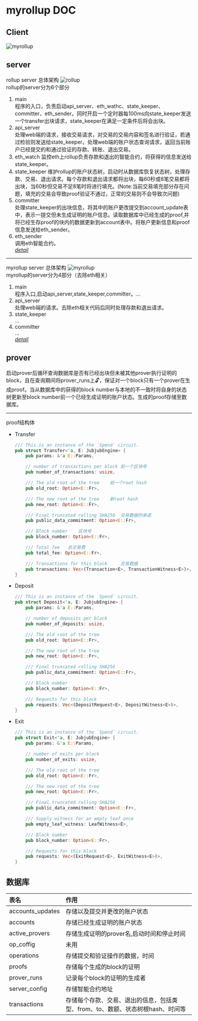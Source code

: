 # myrollup DOC
## Client
![myrollup](image/client_web.png)
## server
rollup server 总体架构
![rollup](image/rollup_server.png)  
rollup的server分为6个部分  
1. main  
    程序的入口，负责启动api_server、eth_wathc、state_keeper、committer、eth_sender。同时开启一个定时器每100ms向state_keeper发送一个transfer出块请求，state_keeper在满足一定条件后将会出块。
2. api_server  
    处理web端的请求，接收交易请求，对交易的交易内容和签名进行验证，若通过检验则发送给state_keeper。处理web端的账户状态查询请求，返回当前账户已经提交的和通过验证的存款、转账、退出交易。
3. eth_watch
    监控eth上rollup负责存款和退出的智能合约，将获得的信息发送给state_keeper。
4. state_keeper
    维护rollup的账户状态树，启动时从数据库恢复状态树，处理存款、交易、退出请求。每个存款和退出请求都将出块，每60秒或8笔交易都将出块，当60秒但交易不足8笔时将进行填充。(Note:当前交易填充部分存在问题，填充的交易会导致proof验证不通过，正常的交易则不会导致次问题)
5. committer  
    处理state_keeper的出块信息，将其中的账户更改提交到account_update表中，表示一提交但未生成证明的账户信息。读取数据库中已经生成的proof,并将已经生存proof的块内的数据更新到account表中。将账户更新信息和proof信息发送给eth_sender。
6. eth_sender  
    调用eth智能合约。  
*[detail](image/rollup_server_detail.png)*
---------------------------------------------------------------
myrollup server 总体架构
![myrollup](image/myrollup_server.png)  
myrollup的server分为4部分（去除eth相关）  
1. main  
    程序入口,启动api_server,state_keeper,committer。...
2. api_server  
    处理web端的请求。去除eth相关代码后同时处理存款和退出请求。
3. state_keeper  
    ...
4. committer  
    ...  
*[detail](image/myrollup_server_detail.png)*

## prover  
启动prover后循环查询数据库是否有已经出块但未被其他prover执行证明的block，且在查询期间将prover_runs上🔓，保证对一个block只有一个prover在生成proof。当从数据库中的获得的block number与本地的不一致时将自身的状态树更新至block number前一个已经生成证明的账户状态。生成的proof存储至数据库。  
* * *
proof结构体
* Transfer
    ```rust
    /// This is an instance of the `Spend` circuit.
    pub struct Transfer<'a, E: JubjubEngine> {
        pub params: &'a E::Params,

        // number of transactions per block 前一个区块号
        pub number_of_transactions: usize,

        /// The old root of the tree    前一个root hash
        pub old_root: Option<E::Fr>,

        /// The new root of the tree    新root hash
        pub new_root: Option<E::Fr>,

        /// Final truncated rolling SHA256  交易数据的承诺
        pub public_data_commitment: Option<E::Fr>,

        /// Block number    区块号
        pub block_number: Option<E::Fr>,

        /// Total fee   总交易费
        pub total_fee: Option<E::Fr>,

        /// Transactions for this block     交易数据
        pub transactions: Vec<(Transaction<E>, TransactionWitness<E>)>,
    }
    ```
* Deposit
    ```rust
    /// This is an instance of the `Spend` circuit.
    pub struct Deposit<'a, E: JubjubEngine> {
        pub params: &'a E::Params,

        // number of deposits per block
        pub number_of_deposits: usize,

        /// The old root of the tree
        pub old_root: Option<E::Fr>,

        /// The new root of the tree
        pub new_root: Option<E::Fr>,

        /// Final truncated rolling SHA256
        pub public_data_commitment: Option<E::Fr>,

        /// Block number
        pub block_number: Option<E::Fr>,

        /// Requests for this block
        pub requests: Vec<(DepositRequest<E>, DepositWitness<E>)>,
    }
    ```
* Exit
    ```rust
    /// This is an instance of the `Spend` circuit.
    pub struct Exit<'a, E: JubjubEngine> {
        pub params: &'a E::Params,

        // number of exits per block
        pub number_of_exits: usize,

        /// The old root of the tree
        pub old_root: Option<E::Fr>,

        /// The new root of the tree
        pub new_root: Option<E::Fr>,

        /// Final truncated rolling SHA256
        pub public_data_commitment: Option<E::Fr>,

        /// Supply witness for an empty leaf once
        pub empty_leaf_witness: LeafWitness<E>,

        /// Block number
        pub block_number: Option<E::Fr>,

        /// Requests for this block
        pub requests: Vec<(ExitRequest<E>, ExitWitness<E>)>,
    }
    ```

## 数据库
|表名|作用|
|:----|:----|
|accounts_updates|存储以及提交并更改的账户状态|
|accounts|存储已经生成证明的账户状态|
|active_provers|存储生成证明的prover名,启动时间和停止时间|
|op_coffig|未用|
|operations|存储提交和验证操作的数据，时间|
|proofs|存储每个生成的block的证明|
|prover_runs|记录每个block的证明的生成者|
|server_config|存储智能合约地址|
|transactions|存储每个存款、交易、退出的信息，包括类型、from、to、数额、状态树根hash、时间等|
